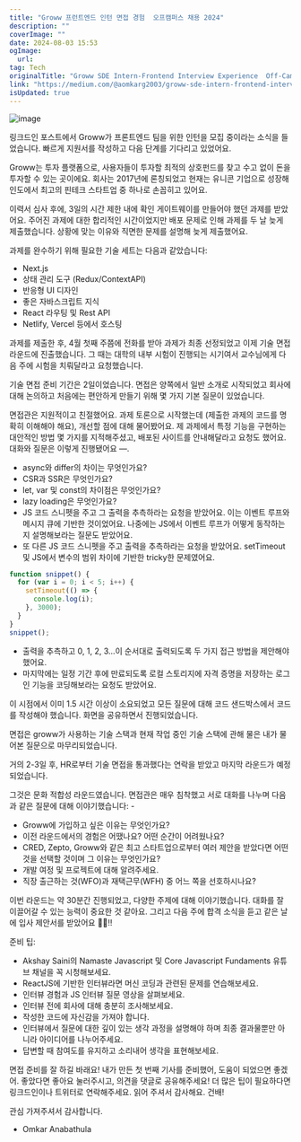 ```yaml
---
title: "Groww 프런트엔드 인턴 면접 경험  오프캠퍼스 채용 2024"
description: ""
coverImage: ""
date: 2024-08-03 15:53
ogImage: 
  url: 
tag: Tech
originalTitle: "Groww SDE Intern-Frontend Interview Experience  Off-Campus Hiring 2024"
link: "https://medium.com/@aomkarg2003/groww-sde-intern-frontend-interview-experience-off-campus-hiring-2024-92f6243a5344"
isUpdated: true
---
```






![image](https://miro.medium.com/v2/resize:fit:1400/0*mMZOc4HhktXHlCaA.gif)

링크드인 포스트에서 Groww가 프론트엔드 팀을 위한 인턴을 모집 중이라는 소식을 들었습니다. 빠르게 지원서를 작성하고 다음 단계를 기다리고 있었어요.

Groww는 투자 플랫폼으로, 사용자들이 투자할 최적의 상호펀드를 찾고 수고 없이 돈을 투자할 수 있는 곳이에요. 회사는 2017년에 론칭되었고 현재는 유니콘 기업으로 성장해 인도에서 최고의 핀테크 스타트업 중 하나로 손꼽히고 있어요.

이력서 심사 후에, 3일의 시간 제한 내에 확인 게이트웨이를 만들어야 했던 과제를 받았어요. 주어진 과제에 대한 합리적인 시간이었지만 배포 문제로 인해 과제를 두 날 늦게 제출했습니다. 상황에 맞는 이유와 직면한 문제를 설명해 늦게 제출했어요.

<div class="content-ad"></div>

과제를 완수하기 위해 필요한 기술 세트는 다음과 같았습니다:

- Next.js
- 상태 관리 도구 (Redux/ContextAPI)
- 반응형 UI 디자인
- 좋은 자바스크립트 지식
- React 라우팅 및 Rest API
- Netlify, Vercel 등에서 호스팅

과제를 제출한 후, 4월 첫째 주쯤에 전화를 받아 과제가 최종 선정되었고 이제 기술 면접 라운드에 진출했습니다. 그 때는 대학의 내부 시험이 진행되는 시기여서 교수님에게 다음 주에 시험을 치뤄달라고 요청했습니다.

기술 면접 준비 기간은 2일이었습니다. 면접은 양쪽에서 일반 소개로 시작되었고 회사에 대해 논의하고 처음에는 편안하게 만들기 위해 몇 가지 기본 질문이 있었습니다.

<div class="content-ad"></div>

면접관은 지원적이고 친절했어요. 과제 토론으로 시작했는데 (제출한 과제의 코드를 명확히 이해해야 해요), 개선할 점에 대해 물어봤어요. 제 과제에서 특정 기능을 구현하는 대안적인 방법 몇 가지를 지적해주셨고, 배포된 사이트를 안내해달라고 요청도 했어요. 대화와 질문은 이렇게 진행됐어요 —.

- async와 differ의 차이는 무엇인가요?
- CSR과 SSR은 무엇인가요?
- let, var 및 const의 차이점은 무엇인가요?
- lazy loading은 무엇인가요?
- JS 코드 스니펫을 주고 그 출력을 추측하라는 요청을 받았어요. 이는 이벤트 루프와 메시지 큐에 기반한 것이었어요. 나중에는 JS에서 이벤트 루프가 어떻게 동작하는지 설명해보라는 질문도 받았어요.
- 또 다른 JS 코드 스니펫을 주고 출력을 추측하라는 요청을 받았어요. setTimeout 및 JS에서 변수의 범위 차이에 기반한 tricky한 문제였어요.

```js
function snippet() {
  for (var i = 0; i < 5; i++) {
    setTimeout(() => {
      console.log(i);
    }, 3000);
  }
}
snippet();
```

- 출력을 추측하고 0, 1, 2, 3...이 순서대로 출력되도록 두 가지 접근 방법을 제안해야 했어요.
- 마지막에는 일정 기간 후에 만료되도록 로컬 스토리지에 자격 증명을 저장하는 로그인 기능을 코딩해보라는 요청도 받았어요.

<div class="content-ad"></div>

이 시점에서 이미 1.5 시간 이상이 소요되었고 모든 질문에 대해 코드 샌드박스에서 코드를 작성해야 했습니다. 화면을 공유하면서 진행되었습니다.

면접은 groww가 사용하는 기술 스택과 현재 작업 중인 기술 스택에 관해 물은 내가 물어본 질문으로 마무리되었습니다.

거의 2-3일 후, HR로부터 기술 면접을 통과했다는 연락을 받았고 마지막 라운드가 예정되었습니다.

그것은 문화 적합성 라운드였습니다. 면접관은 매우 침착했고 서로 대화를 나누며 다음과 같은 질문에 대해 이야기했습니다: -

<div class="content-ad"></div>

- Groww에 가입하고 싶은 이유는 무엇인가요?
- 이전 라운드에서의 경험은 어땠나요? 어떤 순간이 어려웠나요?
- CRED, Zepto, Groww와 같은 최고 스타트업으로부터 여러 제안을 받았다면 어떤 것을 선택할 것이며 그 이유는 무엇인가요?
- 개발 여정 및 프로젝트에 대해 알려주세요.
- 직장 출근하는 것(WFO)과 재택근무(WFH) 중 어느 쪽을 선호하시나요?

이번 라운드는 약 30분간 진행되었고, 다양한 주제에 대해 이야기했습니다. 대화를 잘 이끌어갈 수 있는 능력이 중요한 것 같아요. 그리고 다음 주에 합격 소식을 듣고 같은 날에 입사 제안서를 받았어요 🥳🎉!!

준비 팁:

- Akshay Saini의 Namaste Javascript 및 Core Javascript Fundaments 유튜브 채널을 꼭 시청해보세요.
- ReactJS에 기반한 인터뷰라면 머신 코딩과 관련된 문제를 연습해보세요.
- 인터뷰 경험과 JS 인터뷰 질문 영상을 살펴보세요.
- 인터뷰 전에 회사에 대해 충분히 조사해보세요.
- 작성한 코드에 자신감을 가져야 합니다.
- 인터뷰에서 질문에 대한 깊이 있는 생각 과정을 설명해야 하며 최종 결과물뿐만 아니라 아이디어를 나누어주세요.
- 답변할 때 참여도를 유지하고 소리내어 생각을 표현해보세요.

<div class="content-ad"></div>

면접 준비를 잘 하길 바래요! 내가 만든 첫 번째 기사를 준비했어, 도움이 되었으면 좋겠어. 좋았다면 좋아요 눌러주시고, 의견을 댓글로 공유해주세요!
더 많은 팁이 필요하다면 링크드인이나 트위터로 연락해주세요.
읽어 주셔서 감사해요. 건배!

관심 가져주셔서 감사합니다.

- Omkar Anabathula
